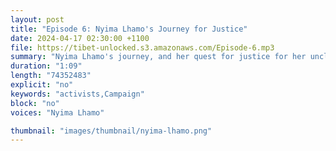 ```yaml
---
layout: post
title: "Episode 6: Nyima Lhamo's Journey for Justice"
date: 2024-04-17 02:30:00 +1100
file: https://tibet-unlocked.s3.amazonaws.com/Episode-6.mp3
summary: "Nyima Lhamo's journey, and her quest for justice for her uncle who was wrongly imprisoned by China, sheds light on the many ways China tries to control and intimidate Tibetans, including through the use of transnational repression. April 2024 marks 22 years since Tenzin Delek Rinpoche's was arrested. One of the most prominent Tibetan political prisoners in recent Tibetan history, his untimely death in a Chinese prison in 2015 remains both a mystery and a tragedy. In this interview, Nyima Lhamo shares her touching memories of Rinpoche in Tibet and reveals the extreme measures she and her family were driven in their fight for truth and justice."
duration: "1:09" 
length: "74352483"
explicit: "no" 
keywords: "activists,Campaign"
block: "no" 
voices: "Nyima Lhamo"

thumbnail: "images/thumbnail/nyima-lhamo.png"
---
```

